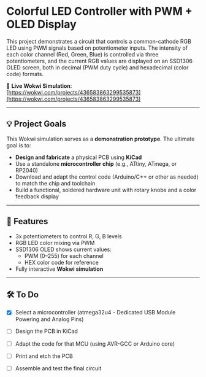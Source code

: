 # Colorful LED Controller with PWM + OLED Display

This project demonstrates a circuit that controls a common-cathode RGB LED using PWM signals based on potentiometer inputs. The intensity of each color channel (Red, Green, Blue) is controlled via three potentiometers, and the current RGB values are displayed on an SSD1306 OLED screen, both in decimal (PWM duty cycle) and hexadecimal (color code) formats.

🔗 **Live Wokwi Simulation**:  
[https://wokwi.com/projects/436583863299535873](https://wokwi.com/projects/436583863299535873)

---

## 💡 Project Goals

This Wokwi simulation serves as a **demonstration prototype**. The ultimate goal is to:
- **Design and fabricate** a physical PCB using **KiCad**
- Use a standalone **microcontroller chip** (e.g., ATtiny, ATmega, or RP2040)
- Download and adapt the control code (Arduino/C++ or other as needed) to match the chip and toolchain
- Build a functional, soldered hardware unit with rotary knobs and a color feedback display

---

## 🔧 Features

- 3x potentiometers to control R, G, B levels
- RGB LED color mixing via PWM
- SSD1306 OLED shows current values:
  - PWM (0–255) for each channel
  - HEX color code for reference
- Fully interactive **Wokwi simulation**

---

## 🛠️ To Do

- [x] Select a microcontroller (atmega32u4 - Dedicated USB Module Powering and Analog Pins)
- [ ] Design the PCB in KiCad
- [ ] Adapt the code for that MCU (using AVR-GCC or Arduino core)
- [ ] Print and etch the PCB
- [ ] Assemble and test the final circuit

